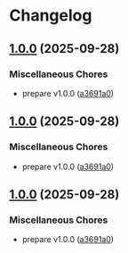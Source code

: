# Changelog

## [1.0.0](https://github.com/axelkjonsberg/Azure-UserFlow-Helpers/compare/helpers-v1.0.0...helpers-v1.0.0) (2025-09-28)


### Miscellaneous Chores

* prepare v1.0.0 ([a3691a0](https://github.com/axelkjonsberg/Azure-UserFlow-Helpers/commit/a3691a028d98d3877f9bb8c52db7293d070ef64a))

## [1.0.0](https://github.com/axelkjonsberg/Azure-UserFlow-Helpers/compare/helpers-v1.0.0...helpers-v1.0.0) (2025-09-28)


### Miscellaneous Chores

* prepare v1.0.0 ([a3691a0](https://github.com/axelkjonsberg/Azure-UserFlow-Helpers/commit/a3691a028d98d3877f9bb8c52db7293d070ef64a))

## [1.0.0](https://github.com/axelkjonsberg/Azure-UserFlow-Helpers/compare/helpers-v0.1.0...helpers-v1.0.0) (2025-09-28)


### Miscellaneous Chores

* prepare v1.0.0 ([a3691a0](https://github.com/axelkjonsberg/Azure-UserFlow-Helpers/commit/a3691a028d98d3877f9bb8c52db7293d070ef64a))
